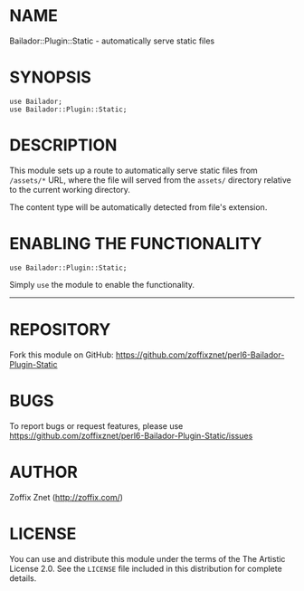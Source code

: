 # NAME

Bailador::Plugin::Static - automatically serve static files

# SYNOPSIS

```perl6
use Bailador;
use Bailador::Plugin::Static;

```

# DESCRIPTION

This module sets up a route to automatically serve static
files from `/assets/*` URL, where the file will served
from the `assets/` directory relative to the current
working directory.

The content type will be automatically detected from
file's extension.

# ENABLING THE FUNCTIONALITY

```perl6
use Bailador::Plugin::Static;
```

Simply `use` the module to enable the functionality.

----

# REPOSITORY

Fork this module on GitHub:
https://github.com/zoffixznet/perl6-Bailador-Plugin-Static

# BUGS

To report bugs or request features, please use
https://github.com/zoffixznet/perl6-Bailador-Plugin-Static/issues

# AUTHOR

Zoffix Znet (http://zoffix.com/)

# LICENSE

You can use and distribute this module under the terms of the
The Artistic License 2.0. See the `LICENSE` file included in this
distribution for complete details.
